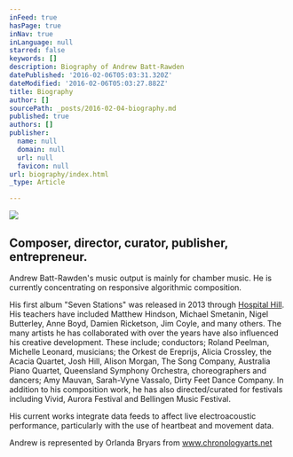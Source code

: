 ```yaml
---
inFeed: true
hasPage: true
inNav: true
inLanguage: null
starred: false
keywords: []
description: Biography of Andrew Batt-Rawden
datePublished: '2016-02-06T05:03:31.320Z'
dateModified: '2016-02-06T05:03:27.882Z'
title: Biography
author: []
sourcePath: _posts/2016-02-04-biography.md
published: true
authors: []
publisher:
  name: null
  domain: null
  url: null
  favicon: null
url: biography/index.html
_type: Article

---
```

![](https://the-grid-user-content.s3-us-west-2.amazonaws.com/684be9a0-3d00-41dc-82ac-255c106549f9.jpg)

## Composer, director, curator, publisher, entrepreneur.

Andrew Batt-Rawden's music output is mainly for chamber music. He is currently concentrating on responsive algorithmic composition. 

His first album "Seven Stations" was
released in 2013 through [Hospital Hill][0]. His teachers have included Matthew Hindson,
Michael Smetanin, Nigel Butterley, Anne Boyd, Damien Ricketson, Jim Coyle, and
many others. The many artists he has collaborated with over the years have also
influenced his creative development. These include; conductors; Roland Peelman,
Michelle Leonard, musicians; the Orkest de Ereprijs, Alicia Crossley, the
Acacia Quartet, Josh Hill, Alison Morgan, The Song Company, Australia Piano
Quartet, Queensland Symphony Orchestra, choreographers and dancers; Amy Mauvan,
Sarah-Vyne Vassalo, Dirty Feet Dance Company. In addition to his composition
work, he has also directed/curated for festivals including Vivid, Aurora
Festival and Bellingen Music Festival.

His current works integrate data feeds to affect live electroacoustic
performance, particularly with the use of heartbeat and movement data.

Andrew is represented by Orlanda Bryars from [www.chronologyarts.net ][1]

[0]: http://hospitalhill.com.au/
[1]: www.chronologyarts.net